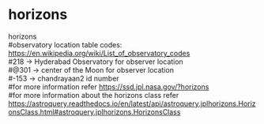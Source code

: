 # horizons
horizons 
<br>#observatory location table codes: https://en.wikipedia.org/wiki/List_of_observatory_codes</br>
#218 -> Hyderabad Observatory for observer location</br>
#@301 -> center of the Moon for observer location</br>
#-153 -> chandrayaan2 id number</br>
#for more information refer https://ssd.jpl.nasa.gov/?horizons</br>
#for more information about the horizons class refer</br> https://astroquery.readthedocs.io/en/latest/api/astroquery.jplhorizons.HorizonsClass.html#astroquery.jplhorizons.HorizonsClass
